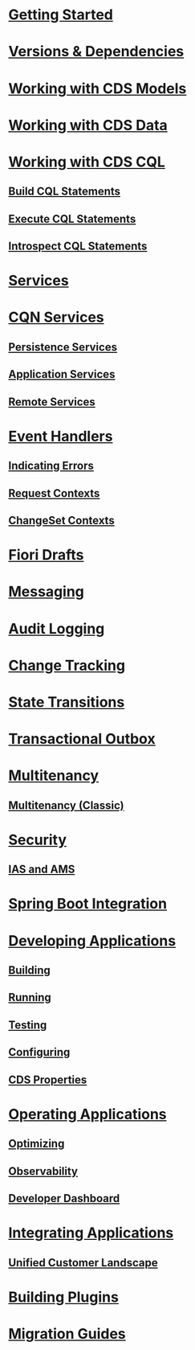 
# [Getting Started](getting-started)
# [Versions & Dependencies](versions)
# [Working with CDS Models](reflection-api)
# [Working with CDS Data](cds-data)
# [Working with CDS CQL](working-with-cql/)
  ## [Build CQL Statements](working-with-cql/query-api)
  ## [Execute CQL Statements](working-with-cql/query-execution)
  ## [Introspect CQL Statements](working-with-cql/query-introspection)
# [Services](services)
# [CQN Services](cqn-services/)
  ## [Persistence Services](cqn-services/persistence-services)
  ## [Application Services](cqn-services/application-services)
  ## [Remote Services](cqn-services/remote-services)
# [Event Handlers](event-handlers/)
  ## [Indicating Errors](event-handlers/indicating-errors)
  ## [Request Contexts](event-handlers/request-contexts)
  ## [ChangeSet Contexts](event-handlers/changeset-contexts)
# [Fiori Drafts](fiori-drafts)
# [Messaging](messaging)
# [Audit Logging](auditlog)
# [Change Tracking](change-tracking)
# [State Transitions](../../java/flows)
# [Transactional Outbox](outbox)
# [Multitenancy](multitenancy)
  ## [Multitenancy (Classic)](multitenancy-classic)
# [Security](security)
  ## [IAS and AMS](../../java/ams)
# [Spring Boot Integration](spring-boot-integration)
# [Developing Applications](developing-applications/)
## [Building](developing-applications/building)
## [Running](developing-applications/running)
## [Testing](developing-applications/testing)
## [Configuring](developing-applications/configuring)
## [CDS Properties](developing-applications/properties)
# [Operating Applications](operating-applications/)
  ## [Optimizing](operating-applications/optimizing)
  ## [Observability](operating-applications/observability)
  ## [Developer Dashboard](../../java/operating-applications/dashboard)
# [Integrating Applications](../../java/integrating-applications/)
  ## [Unified Customer Landscape](../../java/integrating-applications/ucl)
# [Building Plugins](../../java/building-plugins)
# [Migration Guides](migration)